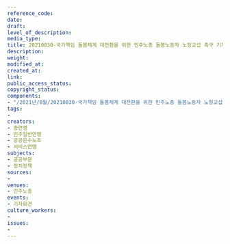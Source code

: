 ```yaml
---
reference_code: 
date: 
draft: 
level_of_description: 
media_type: 
title: 20210830-국가책임 돌봄체계 대전환을 위한 민주노총 돌봄노동자 노정교섭 촉구 기자회견
description: 
weight: 
modified_at: 
created_at: 
link: 
public_access_status: 
copyright_status: 
components:
- "/2021년/8월/20210830-국가책임 돌봄체계 대전환을 위한 민주노총 돌봄노동자 노정교섭 촉구 기자회견/_1D20142.jpg"
tags:
- 
creators:
- 총연맹
- 민주일반연맹
- 공공운수노조
- 서비스연맹
subjects:
- 공공부문
- 정치정책
sources:
- 
venues:
- 민주노총
events:
- 기자회견
culture_workers:
- 
issues:
- 
---
```

